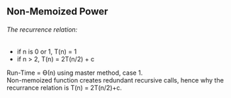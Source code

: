 
<h2> Non-Memoized Power </h2>
<h6> The recurrence relation: </h6>
<ul> <li> if n is 0 or 1, T(n) = 1 </li> <li> if n > 2, T(n) = 2T(n/2) + c </li> </ul>
<p>  Run-Time = Ѳ(n) using master method, case 1. <br> Non-memoized function creates redundant recursive calls, hence why the recurrance relation is T(n) = 2T(n/2)+c.
  </p>
